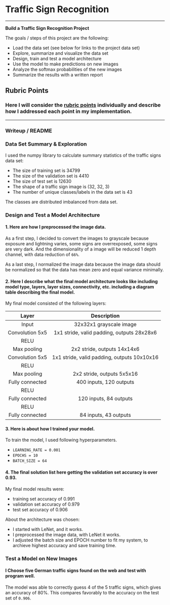 # **Traffic Sign Recognition** 

---

**Build a Traffic Sign Recognition Project**

The goals / steps of this project are the following:
* Load the data set (see below for links to the project data set)
* Explore, summarize and visualize the data set
* Design, train and test a model architecture
* Use the model to make predictions on new images
* Analyze the softmax probabilities of the new images
* Summarize the results with a written report

## Rubric Points
### Here I will consider the [rubric points](https://review.udacity.com/#!/rubrics/481/view) individually and describe how I addressed each point in my implementation.  

---
### Writeup / README

### Data Set Summary & Exploration

I used the numpy library to calculate summary statistics of the traffic
signs data set:

* The size of training set is 34799
* The size of the validation set is 4410
* The size of test set is 12630
* The shape of a traffic sign image is (32, 32, 3)
* The number of unique classes/labels in the data set is 43

The classes are distributed imbalanced from data set.

### Design and Test a Model Architecture

#### 1. Here are how I preprocessed the image data. 

As a first step, I decided to convert the images to grayscale because exposure and lightning varies, some signs are overrexposed, some signs are very dark. And the dimensionality of a image will be reduced 1 depth channel, with data reduction of `66%`.

As a last step, I normalized the image data because the image data should be normalized so that the data has mean zero and equal variance minimally.

#### 2. Here I describe what the final model architecture looks like including model type, layers, layer sizes, connectivity, etc. including a diagram table describing the final model.

My final model consisted of the following layers:

| Layer         		|     Description	        					| 
|:---------------------:|:---------------------------------------------:| 
| Input         		| 32x32x1 grayscale image   							| 
| Convolution 5x5     	| 1x1 stride, valid padding, outputs 28x28x6 	|
| RELU					|												|
| Max pooling	      	| 2x2 stride,  outputs 14x14x6 				|
| Convolution 5x5	    | 1x1 stride, valid padding, outputs 10x10x16	|
| RELU					|												|
| Max pooling	      	| 2x2 stride,  outputs 5x5x16 				|
| Fully connected		| 400 inputs, 120 outputs	|
| RELU					|												|
| Fully connected		| 120 inputs, 84 outputs	|
| RELU					|												|
| Fully connected		| 84 inputs, 43 outputs	|


#### 3. Here is about how I trained your model.

To train the model, I used following hyperparameters.

- `LEARNING_RATE = 0.001`
- `EPOCHS = 10`
- `BATCH_SIZE = 64`

#### 4. The final solution list here getting the validation set accuracy is over 0.93. 

My final model results were:
* training set accuracy of 0.991
* validation set accuracy of 0.979
* test set accuracy of 0.906


About the architecture was chosen:
* I started with LeNet, and it works.
* I preprocessed the image data, with LeNet it works.
* I adjusted the batch size and EPOCH number to fit my system, to archieve highest accuracy and save training time.

### Test a Model on New Images

#### I Choose five German traffic signs found on the web and test with program well.

The model was able to correctly guess 4 of the 5 traffic signs, which gives an accuracy of 80%. This compares favorably to the accuracy on the test set of `0.906`.
